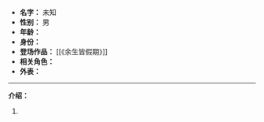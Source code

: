 
- **名字：** 未知
- **性别：** 男
- **年龄：** 
- **身份：** 
- **登场作品：** [[《余生皆假期》]]
- **相关角色：** 
- **外表：** 

---

**介绍：** 

1. 
